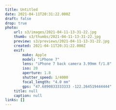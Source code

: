 ```yaml
---
title: Untitled
date: 2021-04-11T20:31:22.000Z
draft: false
drop: true
photo:
    url: s3/images/2021-04-11-13-31-22.jpg
    thumb: s3/thumbs/2021-04-11-13-31-22.jpg
    preview: s3/previews/2021-04-11-13-31-22.jpg
    created: 2021-04-11T20:31:22.000Z
    exif:
        make: Apple
        model: "iPhone 7"
        lens: "iPhone 7 back camera 3.99mm f/1.8"
        iso: 20
        aperture: 1.8
        shutter_speed: 1/4000
        focal_length: "4.0 mm"
        gps: "47.6890833333333 -122.264519444444"
    title: null
    caption: null
links: []
---
```

